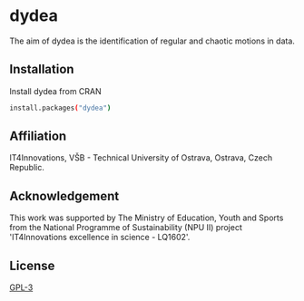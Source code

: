 ﻿# dydea

The aim of dydea is the identification of regular and chaotic motions in data.

## Installation

Install dydea from CRAN

```bash
install.packages("dydea")
```

## Affiliation
IT4Innovations, VŠB - Technical University of Ostrava, Ostrava, Czech Republic.

## Acknowledgement
This work was supported by The Ministry of Education, Youth and Sports from the National Programme of Sustainability (NPU II) project 'IT4Innovations excellence in science - LQ1602'.

## License
[GPL-3](https://choosealicense.com/licenses/gpl-3.0/)
